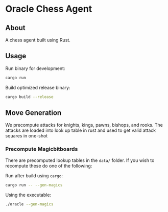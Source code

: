 # Oracle Chess Agent

## About

A chess agent built using Rust.

## Usage

Run binary for development:

```bash
cargo run
````

Build optimized release binary:

```bash
cargo build --release
```

## Move Generation

We precompute attacks for knights, kings, pawns, bishops, and rooks. The attacks are loaded into look up table in rust and used to get valid attack squares in one-shot

### Precompute Magicbitboards

There are precomputed lookup tables in the `data/` folder. If you wish to recompute these do one of the following:

Run after build using `cargo`:

```bash
cargo run -- --gen-magics
```

Using the executable:

```bash
./oracle --gen-magics
```